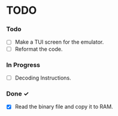 TODO
====

### Todo

- [ ] Make a TUI screen for the emulator.
- [ ] Reformat the code.

### In Progress

- [ ] Decoding Instructions.

### Done ✓

- [x] Read the binary file and copy it to RAM.
